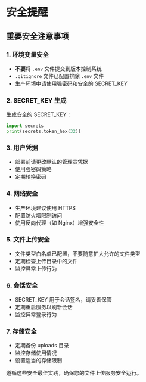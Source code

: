 # 安全提醒

## 重要安全注意事项

### 1. 环境变量安全
- **不要**将 `.env` 文件提交到版本控制系统
- `.gitignore` 文件已配置排除 `.env` 文件
- 生产环境中请使用强密码和安全的 SECRET_KEY

### 2. SECRET_KEY 生成
生成安全的 SECRET_KEY：
```python
import secrets
print(secrets.token_hex(32))
```

### 3. 用户凭据
- 部署前请更改默认的管理员凭据
- 使用强密码策略
- 定期轮换密码

### 4. 网络安全
- 生产环境建议使用 HTTPS
- 配置防火墙限制访问
- 使用反向代理（如 Nginx）增强安全性

### 5. 文件上传安全
- 文件类型白名单已配置，不要随意扩大允许的文件类型
- 定期检查上传目录中的文件
- 监控异常上传行为

### 6. 会话安全
- SECRET_KEY 用于会话签名，请妥善保管
- 定期重启服务以刷新会话
- 监控异常登录行为

### 7. 存储安全
- 定期备份 uploads 目录
- 监控存储使用情况
- 设置适当的存储限制

遵循这些安全最佳实践，确保您的文件上传服务安全运行。